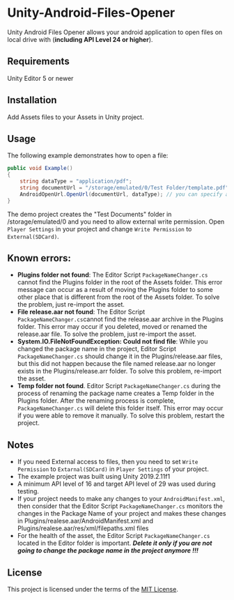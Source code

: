 # Unity-Android-Files-Opener
 Unity Android Files Opener allows your android application to open files on local drive with (**including API Level 24 or higher**).

## Requirements
 Unity Editor 5 or newer

## Installation
 Add Assets files to your Assets in Unity project.

## Usage
The following example demonstrates how to open a file:
```csharp
public void Example()
{   
    string dataType = "application/pdf";
    string documentUrl = "/storage/emulated/0/Test Folder/template.pdf";
    AndroidOpenUrl.OpenUrl(documentUrl, dataType); // you can specify any MIME type when opening a file by explicitly specifying the dataType parameter
}
```
The demo project creates the "Test Documents" folder in /storage/emulated/0 and you need to allow external write permission. Open `Player Settings` in your project and change `Write Permission` to `External(SDCard)`.

## Known errors:
 * **Plugins folder not found**:
   The Editor Script `PackageNameChanger.cs` cannot find the Plugins folder in the root of the Assets folder.
   This error message can occur as a result of moving the Plugins folder to some other place that is different from the root of the          Assets folder.
   To solve the problem, just re-import the asset.
 * **File release.aar not found**:
   The Editor Script `PackageNameChanger.cs`cannot find the release.aar archive in the Plugins folder. This error may occur if you          deleted, moved or renamed the release.aar file.
   To solve the problem, just re-import the asset.
 * **System.IO.FileNotFoundException: Could not find file**:
   While you changed the package name in the project, Editor Script `PackageNameChanger.cs` should change it in the Plugins/release.aar      files, but this did          not happen because the file named release.aar no longer exists in the Plugins/release.arr folder. 
   To solve this problem, re-import the asset.
 * **Temp folder not found**.
   Editor Script `PackageNameChanger.cs` during the process of renaming the package name creates a Temp folder in the Plugins folder.        After the renaming process is complete, `PackageNameChanger.cs` will delete this folder itself. This error may occur if you were able    to remove it manually. 
   To solve this problem, restart the project.

## Notes
 * If you need External access to files, then you need to set `Write Permission` to `Extarnal(SDCard)` in `Player Settings` of your project.
 * The example project was built using Unity 2019.2.11f1
 * A minimum API level of 16 and target API level of 29 was used during testing.
 * If your project needs to make any changes to your `AndroidManifest.xml`, then consider that the Editor Script `PackageNameChanger.cs` monitors the changes in the Package Name of your project and makes these changes in Plugins/realese.aar/AndroidManifest.xml and Plugins/realese.aar/res/xml/filepaths.xml files
 * For the health of the asset, the Editor Script `PackageNameChanger.cs` located in the Editor folder is important. 
   ***Delete it only if you are not going to change the package name in the project anymore !!!***

## License
This project is licensed under the terms of the [MIT License](https://opensource.org/licenses/MIT).

